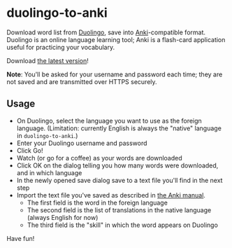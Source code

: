 duolingo-to-anki
================

Download word list from [Duolingo](http://duolingo.com), save into [Anki](http://ankisrs.net/)-compatible format. Duolingo is an online language learning tool; Anki is a flash-card application useful for practicing your vocabulary.

Download [the latest version](http://releases.abesto.net/duolingo-to-anki/DuolingoToAnki-0.2.jar)!

**Note**: You'll be asked for your username and password each time; they are not saved and are transmitted over HTTPS securely.

## Usage
 * On Duolingo, select the language you want to use as the foreign language. (Limitation: currently English is always the "native" language in `duolingo-to-anki`.)
 * Enter your Duolingo username and password
 * Click Go!
 * Watch (or go for a coffee) as your words are downloaded
 * Click OK on the dialog telling you how many words were downloaded, and in which language
 * In the newly opened save dialog save to a text file you'll find in the next step
 * Import the text file you've saved as described in [the Anki manual](http://ankisrs.net/docs/manual.html#importing). 
   * The first field is the word in the foreign language
   * The second field is the list of translations in the native language (always English for now)
   * The third field is the "skill" in which the word appears on Duolingo
   
Have fun!
